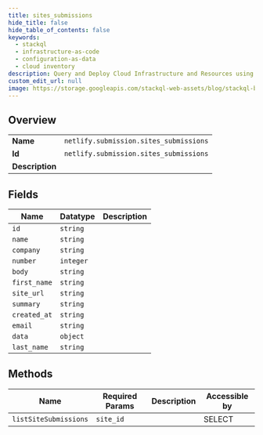 ```yaml
---
title: sites_submissions
hide_title: false
hide_table_of_contents: false
keywords:
  - stackql
  - infrastructure-as-code
  - configuration-as-data
  - cloud inventory
description: Query and Deploy Cloud Infrastructure and Resources using SQL
custom_edit_url: null
image: https://storage.googleapis.com/stackql-web-assets/blog/stackql-blog-post-featured-image.png
---
```

  
    

## Overview
<table><tbody>
<tr><td><b>Name</b></td><td><code>netlify.submission.sites_submissions</code></td></tr>
<tr><td><b>Id</b></td><td><code>netlify.submission.sites_submissions</code></td></tr>
<tr><td><b>Description</b></td><td></td></tr>
</tbody></table>

## Fields
| Name | Datatype | Description |
| ---- | -------- | ----------- |
| `id` | `string` |  |
| `name` | `string` |  |
| `company` | `string` |  |
| `number` | `integer` |  |
| `body` | `string` |  |
| `first_name` | `string` |  |
| `site_url` | `string` |  |
| `summary` | `string` |  |
| `created_at` | `string` |  |
| `email` | `string` |  |
| `data` | `object` |  |
| `last_name` | `string` |  |
## Methods
| Name | Required Params | Description | Accessible by |
| ---- | --------------- | ----------- | ------------- |
| `listSiteSubmissions` | `site_id` |  | SELECT |
